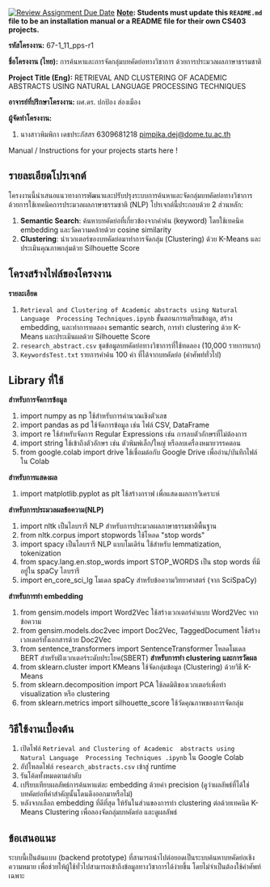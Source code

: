 [![Review Assignment Due Date](https://classroom.github.com/assets/deadline-readme-button-22041afd0340ce965d47ae6ef1cefeee28c7c493a6346c4f15d667ab976d596c.svg)](https://classroom.github.com/a/w8H8oomW)
**<ins>Note</ins>: Students must update this `README.md` file to be an installation manual or a README file for their own CS403 projects.**

**รหัสโครงงาน:** 67-1_11_pps-r1

**ชื่อโครงงาน (ไทย):** การค้นหาและการจัดกลุ่มบทคัดย่อทางวิชาการ ด้วยการประมวลผลภาษาธรรมชาติ 

**Project Title (Eng):** RETRIEVAL AND CLUSTERING OF ACADEMIC ABSTRACTS USING 
NATURAL LANGUAGE PROCESSING TECHNIQUES 

**อาจารย์ที่ปรึกษาโครงงาน:** ผศ.ดร. ปกป้อง ส่องเมือง  

**ผู้จัดทำโครงงาน:**
1. นางสาวพิมพิกา เดชประภัสสร  6309681218  pimpika.dej@dome.tu.ac.th
   
Manual / Instructions for your projects starts here !
## รายละเอียดโปรเจกต์
โครงงานนี้นำเสนอแนวทางการพัฒนาและปรับปรุงระบบการค้นหาและจัดกลุ่มบทคัดย่อทางวิชาการ ด้วยการใช้เทคนิคการประมวลผลภาษาธรรมชาติ (NLP)
โปรเจกต์นี้ประกอบด้วย 2 ส่วนหลัก:
1. **Semantic Search**: ค้นหาบทคัดย่อที่เกี่ยวข้องจากคำค้น (keyword) โดยใช้เทคนิค embedding และวัดความคล้ายด้วย cosine similarity
2. **Clustering**: นำเวกเตอร์ของบทคัดย่อมาทำการจัดกลุ่ม (Clustering) ด้วย K-Means และประเมินคุณภาพกลุ่มด้วย Silhouette Score

## โครงสร้างไฟล์ของโครงงาน

**รายละเอียด**
1. `Retrieval and Clustering of Academic abstracts using Natural Language  Processing Techniques.ipynb` ขั้นตอนการเตรียมข้อมูล, สร้าง embedding, และทำการทดลอง semantic search,  การทำ clustering ด้วย K-Means และประเมินผลด้วย Silhouette Score 
2. `research_abstract.csv` ชุดข้อมูลบทคัดย่อทางวิชาการที่ใช้ทดลอง (10,000 รายการแรก)
3. `KeywordsTest.txt` รายการคำค้น 100 คำ ที่ได้จากบทคัดย่อ (คำศัพท์ทั่วไป)

## Library ที่ใช้
**สำหรับการจัดการข้อมูล**
1. import numpy as np ใช้สำหรับการคำนวณเชิงตัวเลข
2. import pandas as pd ใช้จัดการข้อมูล เช่น ไฟล์ CSV, DataFrame
3. import re ใช้สำหรับจัดการ Regular Expressions เช่น การลบตัวอักษรที่ไม่ต้องการ
4. import string ใช้เข้าถึงตัวอักษร เช่น ตัวพิมพ์เล็ก/ใหญ่ หรือลบเครื่องหมายวรรคตอน
5. from google.colab import drive	ใช้เชื่อมต่อกับ Google Drive เพื่ออ่าน/บันทึกไฟล์ใน Colab
   
**สำหรับการแสดงผล**
1. import matplotlib.pyplot as plt	ใช้สร้างกราฟ เพื่อแสดงผลการวิเคราะห์
   
**สำหรับการประมวลผลข้อความ(NLP)**
1. import nltk	เป็นไลบรารี NLP สำหรับการประมวลผลภาษาธรรมชาติพื้นฐาน
2. from nltk.corpus import stopwords	ใช้โหลด "stop words"
3. import spacy	เป็นไลบรารี NLP แบบโมเดิร์น ใช้สำหรับ lemmatization, tokenization
4. from spacy.lang.en.stop_words import STOP_WORDS	เป็น stop words ที่มีอยู่ใน spaCy ไลบรารี
5. import en_core_sci_lg	โมเดล spaCy สำหรับข้อความวิทยาศาสตร์ (จาก SciSpaCy)
   
**สำหรับการทำ embedding**
1. from gensim.models import Word2Vec	ใช้สร้างเวกเตอร์คำแบบ Word2Vec จากข้อความ
2. from gensim.models.doc2vec import Doc2Vec, TaggedDocument	ใช้สร้างเวกเตอร์ทั้งเอกสารด้วย Doc2Vec
3. from sentence_transformers import SentenceTransformer	โหลดโมเดล BERT สำหรับฝังเวกเตอร์ระดับประโยค(SBERT)
**สำหรับการทำ clustering และการวัดผล**
1. from sklearn.cluster import KMeans	ใช้จัดกลุ่มข้อมูล (Clustering) ด้วยวิธี K-Means
2. from sklearn.decomposition import PCA	ใช้ลดมิติของเวกเตอร์เพื่อทำ visualization หรือ clustering
3. from sklearn.metrics import silhouette_score	ใช้วัดคุณภาพของการจัดกลุ่ม

## วิธีใช้งานเบื้องต้น

1. เปิดไฟล์ `Retrieval and Clustering of Academic  abstracts using Natural Language  Processing Techniques .ipynb` ใน Google Colab
2. อัปโหลดไฟล์ `research_abstracts.csv` เข้าสู่ runtime
3. รันโค้ดทั้งหมดตามลำดับ
4. เปรียบเทียบผลลัพธ์การค้นหาแต่ละ embedding ด้วยค่า precision (ดูว่าผลลัพธ์ที่ได้ใช่บทคัดย่อที่คำสำคัญนั้นโดนดึงออกมาหรือไม่)
5. หลังจากเลือก embedding ที่ดีที่สุด ให้รันในส่วนของการทำ clustering ต่อด้วยเทคนิค K-Means Clustering เพื่อลองจัดกลุ่มบทคัดย่อ และดูผลลัพธ์

## ข้อเสนอแนะ

ระบบนี้เป็นต้นแบบ (backend prototype) ที่สามารถนำไปต่อยอดเป็นระบบค้นหาบทคัดย่อเชิงความหมาย เพื่อช่วยให้ผู้ใช้ทั่วไปสามารถเข้าถึงข้อมูลทางวิชาการได้ง่ายขึ้น โดยไม่จำเป็นต้องใช้คำศัพท์เฉพาะ

